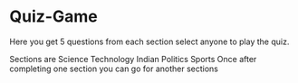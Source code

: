 # Quiz-Game
Here you get 5 questions from each section select anyone to play the quiz.

Sections are 
 Science
 Technology 
 Indian Politics
 Sports
 Once after completing one section you can go for another sections 
 
